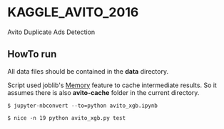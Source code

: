 # KAGGLE_AVITO_2016
Avito Duplicate Ads Detection

## HowTo run

All data files should be contained in the **data** directory.

Script used joblib's [Memory](https://pythonhosted.org/joblib/memory.html) feature to cache intermediate results. So it assumes there is also **avito-cache** folder in the current directory.

`$ jupyter-nbconvert --to=python avito_xgb.ipynb`

`$ nice -n 19 python avito_xgb.py test`
